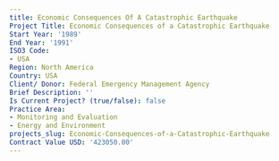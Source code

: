 ```yaml
---
title: Economic Consequences Of A Catastrophic Earthquake
Project Title: Economic Consequences of a Catastrophic Earthquake
Start Year: '1989'
End Year: '1991'
ISO3 Code:
- USA
Region: North America
Country: USA
Client/ Donor: Federal Emergency Management Agency
Brief Description: ''
Is Current Project? (true/false): false
Practice Area:
- Monitoring and Evaluation
- Energy and Environment
projects_slug: Economic-Consequences-of-a-Catastrophic-Earthquake
Contract Value USD: '423050.00'
---
```


